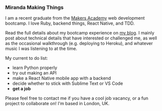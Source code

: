 ### Miranda Making Things

I am a recent graduate from the [Makers Academy](https://makers.tech) web development bootcamp. I love Ruby, backend things, React Native, and TDD.  

Read the full details about my bootcamp experience on [my blog](http://www.mirandawilson.tech/blog/). I mainly post about technical details that have interested or challenged me, as well as the occasional walkthrough (e.g. deploying to Heroku), and whatever music I was listening to at the time.

My current to do list:
* learn Python properly
* try out making an API
* make a React Native mobile app with a backend
* decide whether to stick with Sublime Text or VS Code
* **get a job**

Please feel free to contact me if you have a cool job vacancy, or a fun project to collaborate on! I'm based in London, UK.
